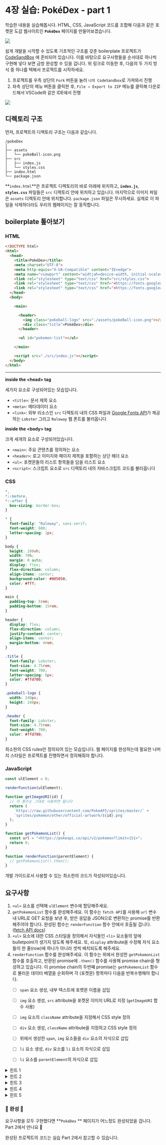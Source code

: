 # 4장 실습: PokéDex - part 1

학습한 내용을 실습해봅시다. HTML, CSS, JavaScript 코드를 조합해 다음과 같은 포켓몬 도감 웹사이트인 **`PokéDex`** 페이지를 만들어보겠습니다.

![](.gitbook/assets/pokedex-demo.jpg)



쉽게 개발을 시작할 수 있도록 기초적인 구조를 갖춘 boilerplate 프로젝트가 [CodeSandBox](https://codesandbox.io/s/starter-pokedex-example-html-css-javascript-leht07) 에 준비되어 있습니다. 이를 바탕으로 요구사항들을 순서대로 하나씩 구현해 넣다 보면 금방 완성할 수 있을 겁니다. 위 링크로 이동한 후, 다음의 두 가지 방식 중 하나를 택해서 프로젝트를 시작하세요.

1. 프로젝트를 우측 상단의 `Fork` 버튼을 눌러 `나의 CodeSandbox`로 가져와서 진행
2. 좌측 상단의 메뉴 버튼을 클릭한 후, `File → Export to ZIP` 메뉴를 클릭해 다운로드해서 VSCode와 같은 IDE에서 진행

![](.gitbook/assets/codesandbox-menu-button.png)

## 디렉토리 구조

먼저, 프로젝트의 디렉토리 구조는 다음과 같습니다.

```
/pokeDex
│
├── assets
│   └── pokeBall-icon.png
├── src
│   ├── index.js
│   └── styles.css
├── index.html
└── package.json
```



**`index.html`**은 프로젝트 디렉토리의 바로 아래에 위치하고, **`index.js`**, **`styles.css`** 파일들은 `src` 디렉토리 안에 위치하고 있습니다. 마지막으로 이미지 파일은 `assets` 디렉토리 안에 위치합니다. `package.json` 파일은 무시하세요. 실제로 이 파일을 삭제하더라도 우리의 웹페이지는 잘 동작합니다.



## boilerplate 톺아보기

### HTML

```html
<!DOCTYPE html>
<html>
  <head>
    <title>PokéDex</title>
    <meta charset="UTF-8">
    <meta http-equiv="X-UA-Compatible" content="IE=edge">
    <meta name="viewport" content="widtjah=device-width, initial-scale=1.0">
    <link rel="stylesheet" type="text/css" href="src/styles.css">
    <link rel="stylesheet" type="text/css" href="<https://fonts.googleapis.com/css?family=Lobster&display=swap>"></link>
    <link rel="stylesheet" type="text/css" href="<https://fonts.googleapis.com/css2?family=Raleway:wght@200;600;800&display=swap>"></link>
  </head>
  <body>

    <main>

      <header>
        <img class="pokeball-logo" src="./assets/pokeBall-icon.png"></img>
        <div class="title">PokéDex</div>
      </header>

      <ul id="pokemon-list"></ul>

    </main>

    <script src="./src/index.js"></script>
  </body>
</html>
```

****

**inside the \<head> tag**

세가지 요소로 구성되어있는 모습입니다.

* `<title>`: 문서 제목 요소
* `<meta>`: 메타데이터 요소
* `<link>`: 외부 리소스인 `src` 디렉토리 내의 CSS 파일과 [Google Fonts API](https://fonts.google.com/)가 제공하는 `Lobster` 그리고 `Raleway` 웹 폰트를 불러옵니다



**inside the \<body> tag**

크게 세개의 요소로 구성되어있습니다.

* `<main>`: 주요 콘텐츠를 정의하는 요소
* `<header>`: 로고 이미지와 페이지 제목을 포함하는 상단 헤더 요소
* `<ul>`: 포켓몬들의 리스트 항목들을 담을 리스트 요소
* `<script>`: 스크립트 요소로 `src` 디렉토리 내의 자바스크립트 코드를 불러옵니다



### CSS

```css
*,
*::before,
*::after {
  box-sizing: border-box;
}

* {
  font-family: "Raleway", sans-serif;
  font-weight: 600;
  letter-spacing: 1px;
}

body {
  height: 100vh;
  width: 70%;
  margin: 0 auto;
  display: flex;
  flex-direction: column;
  align-items: center;
  background-color: #005050;
  color: #fff;
}

main {
  padding-top: 5rem;
  padding-bottom: 15rem;
}

header {
  display: flex;
  flex-direction: column;
  justify-content: center;
  align-items: center;
  margin-bottom: 4rem;
}

.title {
  font-family: Lobster;
  font-size: 4.75rem;
  font-weight: 700;
  letter-spacing: 6px;
  color: #ffd700;
}

.pokeball-logo {
  width: 240px;
  height: 240px;
}

.header {
  font-family: Lobster;
  font-size: 4.75rem;
  font-weight: 700;
  color: #ffd700;
}
```



최소한의 CSS rules만 정의되어 있는 모습입니다. 웹 페이지를 완성하는데 필요한 나머지 스타일은 프로젝트를 진행하면서 정의해줘야 합니다.



### JavaScript

```javascript
const ulElement = 0;

renderFunction(ulElement);

function getImageURI(id) {
  // 이 함수는 그대로 사용하면 됩니다
  return (
    `https://raw.githubusercontent.com/PokeAPI/sprites/master/` +
    `sprites/pokemon/other/official-artwork/${id}.png`
  );
}

function getPokemonList() {
  const url = "<https://pokeapi.co/api/v2/pokemon?limit=151>";
  return 0;
}

function renderFunction(parentElement) {
  // getPokemonList().then();
}
```



개발 가이드로서 사용할 수 있는 최소한의 코드가 작성되어있습니다.



## 요구사항

1. `<ul>` 요소를 선택해 `ulElement` 변수에 할당해주세요.
2. `getPokemonList` 함수를 완성해주세요. 이 함수는 `fetch API`를 사용해 `url` 변수 내 URL로 GET 요청을 보낸 후, 받은 응답을 JSON으로 변환하는 promise를 반환해주어야 합니다. 완성된 함수는 `renderFunction` 함수 안에서 호출될 겁니다. ([fetch API docs](https://developer.mozilla.org/en-US/docs/Web/API/Fetch\_API/Using\_Fetch))
3. `<ul>` 요소에 대한 CSS 스타일을 정의해서 자식들인 `<li>` 요소들의 앞에 bulletpoint가 생기지 않도록 해주세요. 또, `display` attribute을 수정해 자식 요소들이 한 줄(row)에 하나가 아니라 셋씩 배치되도록 해주세요.
4. `renderFunction` 함수를 완성해주세요. 이 함수는 위에서 완성한 `getPokemonList` 함수를 호출하고, 반환된 promise에 `.then()` 함수를 사용해 promise chain을 형성하고 있습니다. 이 promise chain의 두번째 promise는 `getPokemonList` 함수로 불러온 데이터 배열을 순회하며 각 (포켓몬) 항목마다 다음을 반복수행해야 합니다.
   * [ ] `span` 요소 생성, 내부 텍스트에 포켓몬 이름을 삽입
   * [ ] `img` 요소 생성, `src` attribute을 포켓몬 이미지 URL로 지정 (`getImageURI` 함수 사용)
   * [ ] `img` 요소의 `className` attribute을 지정해서 CSS style 정의
   * [ ] `div` 요소 생성, `className` attribute을 지정하고 CSS style 정의
   * [ ] 위에서 생성한 `span`, `img` 요소들을 `div` 요소의 자식으로 삽입
   * [ ] `li` 요소 생성, `div` 요소를 `li` 요소의 자식으로 삽입
   * [ ] `li` 요소를 `parentElement`의 자식으로 삽입



<details>

<summary>힌트 1</summary>

[MDN - Using Promises](https://developer.mozilla.org/en-US/docs/Web/JavaScript/Guide/Using\_promises)

</details>

<details>

<summary>힌트 2</summary>

`list-style-type: none`

</details>

<details>

<summary>힌트 3</summary>

`display: flex` ([docs](https://developer.mozilla.org/en-US/docs/Web/CSS/flex)) / `display: grid` ([docs](https://developer.mozilla.org/en-US/docs/Web/CSS/grid))

</details>

<details>

<summary>힌트 4</summary>

`document.createElement()`

</details>

<details>

<summary>힌트 5</summary>

`element.appendChild()`

</details>



### 🎉 완성 🎉

요구사항을 모두 구현했다면 **`PokéDex` ** 페이지가 어느정도 완성되었을 겁니다. Part 2에서 만나요 👋

완성된 프로젝트의 코드는 실습 Part 2에서 참고할 수 있습니다.

